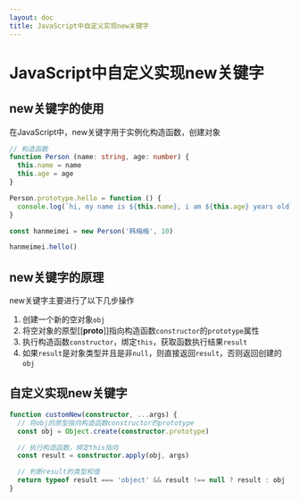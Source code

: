 ```yaml
---
layout: doc
title: JavaScript中自定义实现new关键字
---
```


# JavaScript中自定义实现new关键字


## new关键字的使用

在JavaScript中，new关键字用于实例化构造函数，创建对象

```typescript
// 构造函数
function Person (name: string, age: number) {
  this.name = name
  this.age = age
}

Person.prototype.hello = function () {
  console.log(`hi, my name is ${this.name}, i am ${this.age} years old`)
}

const hanmeimei = new Person('韩梅梅', 10)

hanmeimei.hello()

```

## new关键字的原理

new关键字主要进行了以下几步操作
1. 创建一个新的空对象`obj`
2. 将空对象的原型[[__proto__]]指向构造函数`constructor`的`prototype`属性
3. 执行构造函数`constructor`，绑定`this`，获取函数执行结果`result`
4. 如果`result`是对象类型并且是非`null`，则直接返回`result`，否则返回创建的`obj`


## 自定义实现new关键字

```typescript
function customNew(constructor, ...args) {
  // 将obj的原型指向构造函数constructor的prototype
  const obj = Object.create(constructor.prototype)

  // 执行构造函数，绑定this指向
  const result = constructor.apply(obj, args)

  // 判断result的类型和值
  return typeof result === 'object' && result !== null ? result : obj
}
```